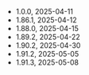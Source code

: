 - 1.0.0, 2025-04-11
- 1.86.1, 2025-04-12
- 1.88.0, 2025-04-15
- 1.89.2, 2025-04-22
- 1.90.2, 2025-04-30
- 1.91.2, 2025-05-05
- 1.91.3, 2025-05-08
